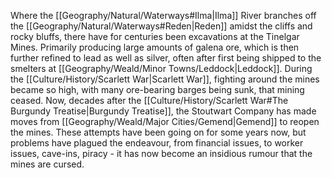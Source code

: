 Where the [[Geography/Natural/Waterways#Ilma|Ilma]] River branches off the [[Geography/Natural/Waterways#Reden|Reden]] amidst the cliffs and rocky bluffs, there have for centuries been excavations at the Tinelgar Mines. Primarily producing large amounts of galena ore, which is then further refined to lead as well as silver, often after first being shipped to the smelters at [[Geography/Weald/Minor Towns/Leddock|Leddock]]. During the [[Culture/History/Scarlett War|Scarlett War]], fighting around the mines became so high, with many ore-bearing barges being sunk, that mining ceased. Now, decades after the [[Culture/History/Scarlett War#The Burgundy Treatise|Burgundy Treatise]], the Stoutwart Company has made moves from [[Geography/Weald/Major Cities/Gemend|Gemend]] to reopen the mines. These attempts have been going on for some years now, but problems have plagued the endeavour, from financial issues, to worker issues, cave-ins, piracy - it has now become an insidious rumour that the mines are cursed.